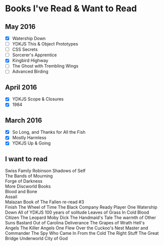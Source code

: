 # Books I've Read & Want to Read

## May 2016

- [x] Watership Down
- [ ] YDKJS This & Object Prototypes
- [ ] CSS Secrets
- [ ] Sorcerer's Apprentice
- [x] Kingbird Highway
- [ ] The Ghost with Trembling Wings
- [ ] Advanced Birding

## April 2016

- [x] YDKJS Scope & Closures
- [x] 1984

## March 2016

- [x] So Long, and Thanks for All the Fish
- [x] Mostly Harmless
- [x] YDKJS Up & Going

## I want to read

Swiss Family Robinson
Shadows of Self  
The Bands of Mourning  
Forge of Darkness  
More Discworld Books  
Blood and Bone  
Assail  
Malazan Book of The Fallen re-read #3  
Finish The Wheel of Time
The Black Company
Ready Player One
Watership Down
All of YDKJS
100 years of solitude
Leaves of Grass
In Cold Blood
Citizen
The Leopard
Moby Dick
The Handmaid's Tale
The warmth of Other Suns
Bastard Out of Carolina
Deliverance
The Grapes of Wrath
Hell's Angels
The Killer Angels
One Flew Over the Cuckoo's Nest
Master and Commander
The Spy Who Came In From the Cold
The Right Stuff
The Great Bridge
Underworld
City of God